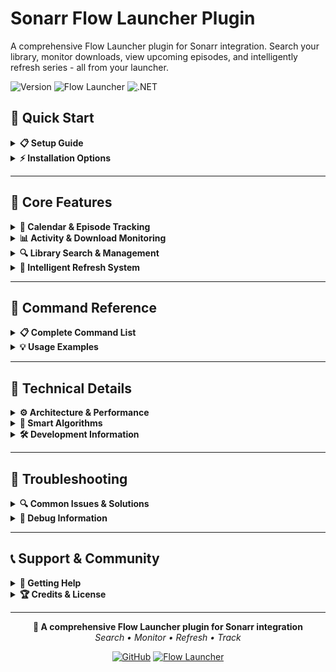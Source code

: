 # Sonarr Flow Launcher Plugin

A comprehensive Flow Launcher plugin for Sonarr integration. Search your library, monitor downloads, view upcoming episodes, and intelligently refresh series - all from your launcher.

![Version](https://img.shields.io/badge/version-1.0.5-blue) ![Flow Launcher](https://img.shields.io/badge/Flow%20Launcher-compatible-green) ![.NET](https://img.shields.io/badge/.NET-7.0-purple)

## 🚀 Quick Start

<details>
<summary><b>📋 Setup Guide</b></summary>

### Guided Setup (Recommended)
1. Install the plugin
2. Type `snr` in Flow Launcher
3. Follow the **"🔧 Setup Required"** prompt
4. Type `snr -setup` and follow the interactive wizard

### Manual Setup
1. Open Flow Launcher Settings → Plugins → Sonarr Explorer
2. Configure:
   - **Server URL**: `localhost:8989` (adjust port as needed)
   - **API Key**: Found in Sonarr → Settings → General → API Key
   - **HTTPS**: Toggle if using SSL

### Finding Your API Key
1. Open Sonarr web interface
2. Go to Settings → General
3. Copy the long string from the "API Key" field

</details>

<details>
<summary><b>⚡ Installation Options</b></summary>

### From Release (Recommended)
1. Download latest release from GitHub
2. Extract to `%APPDATA%\FlowLauncher\Plugins\SonarrFlowLauncherPlugin`
3. Restart Flow Launcher

### From Source
```powershell
git clone https://github.com/AtaraxyState/Sonarr-Explorer.git
cd Sonarr-Explorer
.\deploy.ps1
```

</details>

---

## 📖 Core Features

<details>
<summary><b>📅 Calendar & Episode Tracking</b></summary>

### View Upcoming Episodes (`snr -c`)
- **Today**: `snr -c today` - Episodes airing today
- **Tomorrow**: `snr -c tomorrow` - Tomorrow's schedule  
- **This Week**: `snr -c week` - Week overview
- **Next Week**: `snr -c "next week"` - Upcoming week
- **This Month**: `snr -c month` - Monthly view

### Smart Episode Information
- **Air Times**: Automatic timezone conversion (UTC → Local)
- **Episode Details**: Season/Episode numbers, titles, overviews
- **Status Indicators**: Monitored/unmonitored, downloaded status
- **User-Friendly Dates**: "Today", "Tomorrow", specific dates

</details>

<details>
<summary><b>📊 Activity & Download Monitoring</b></summary>

### Current Downloads (`snr -a q`)
- **Live Progress**: Real-time download percentages
- **Quality Info**: Resolution, codec, release group
- **Episode Context**: Series name, season/episode numbers
- **Status Tracking**: Downloading, importing, completed

### Download History (`snr -a h`)
- **Recent Activity**: Last completed downloads
- **Success/Failure Status**: Color-coded indicators
- **Time Context**: "Today", "Yesterday", specific dates
- **Quality Details**: Final file quality and specifications

### Combined View (`snr -a`)
Shows both queue and recent history for complete activity overview.

</details>

<details>
<summary><b>🔍 Library Search & Management</b></summary>

### Series Search (`snr -l [search term]`)
- **Instant Search**: Type to find series in your library
- **Series Details**: Status, statistics, poster images
- **Quick Access**: One-click to open series in Sonarr web UI
- **Status Overview**: Monitored status, episode counts

### Library Overview (`snr -l`)
- Browse entire library
- Filter by status (monitored/unmonitored)
- Quick series information access

</details>

<details>
<summary><b>🔄 Intelligent Refresh System</b></summary>

### Calendar-Based Refresh (Smart)
- **Today's Episodes**: `snr -c` or `snr -r c` - Refresh series with today's episodes
- **Yesterday's Episodes**: `snr -y` or `snr -r y` - Catch up on yesterday's shows
- **Overdue Episodes**: `snr -n` or `snr -r n` - Refresh shows with episodes that already aired
- **Past N Days**: `snr -r 3` - Refresh series from past 3 days (any number)

### Traditional Refresh Options
- **All Series**: `snr -r all` - Full library refresh
- **Specific Series**: `snr -r [series name]` - Search and refresh individual shows

### Advanced Features
- **Timezone Intelligence**: Automatic UTC to local time conversion
- **Grace Period**: 10-minute buffer before considering episodes "overdue"
- **Duplicate Prevention**: Avoids multiple refreshes of the same series
- **Rate Limiting**: Prevents server overload with 100ms delays
- **Detailed Logging**: Comprehensive debug information

</details>

---

## 🎯 Command Reference

<details>
<summary><b>📋 Complete Command List</b></summary>

| Command | Alternative | Description |
|---------|-------------|-------------|
| **Calendar & Episodes** |
| `snr -c` | | 📺 View upcoming episodes (options below) |
| `snr -c today` | | 📺 View today's episodes |
| `snr -c week` | | 📺 View this week's episodes |
| `snr -c month` | | 📺 View this month's episodes |
| `snr -r c` | | 📅 Refresh today's calendar series |
| `snr -y` | `snr -r y` | 📅 Refresh yesterday's calendar series |
| `snr -n` | `snr -r n` | ⏰ Refresh overdue episodes |
| `snr -r 3` | | 📅 Refresh series from past 3 days |
| **Activity & Downloads** |
| `snr -a` | | 📊 Show activity overview |
| `snr -a q` | `snr -a queue` | 📥 Show download queue |
| `snr -a h` | `snr -a history` | 📜 Show download history |
| **Library & Search** |
| `snr -l` | | 🔍 Browse library |
| `snr -l [term]` | | 🔍 Search for series |
| `snr [series]` | | 🔍 Quick series search |
| **Management** |
| `snr -r all` | | 🔄 Refresh all series |
| `snr -r [series]` | | 🔄 Refresh specific series |
| **Utilities** |
| `snr -setup` | | 🔧 Guided setup wizard |
| `snr -help` | | ❓ Show help information |
| `snr -about` | | ℹ️ Plugin information |
| `snr -test` | | 🧪 Test connection & settings |

</details>

<details>
<summary><b>💡 Usage Examples</b></summary>

### Daily Workflow
```
# Check what's airing today
snr -c today

# Refresh today's shows for new episodes
snr -r c

# Check download progress
snr -a q

# Look for a specific series
snr breaking bad
```

### Weekly Maintenance
```
# Refresh past week's shows
snr -r 7

# Check what's coming this week
snr -c week

# Review recent download history
snr -a h
```

### Troubleshooting
```
# Test your connection
snr -test

# Get help with commands
snr -help

# Check plugin information
snr -about
```

</details>

---

## 🔧 Technical Details

<details>
<summary><b>⚙️ Architecture & Performance</b></summary>

### Threading Model
- **UI Thread Safety**: All UI components created on main thread
- **Background Processing**: Service operations run asynchronously
- **Settings Hot-Reload**: Configuration changes applied immediately
- **No Restart Required**: Settings updates work without Flow Launcher restart

### API Integration
- **Rate Limiting**: 100ms delays between refresh commands
- **Error Handling**: Graceful degradation on connection issues
- **Timeout Management**: Proper handling of slow responses
- **Batch Operations**: Efficient grouping of related requests

### Data Processing
- **Timezone Handling**: Automatic UTC to local time conversion
- **Date Parsing**: Robust handling of various date formats
- **Memory Management**: Efficient caching and cleanup
- **Performance Optimization**: Minimal UI blocking operations

</details>

<details>
<summary><b>🧠 Smart Algorithms</b></summary>

### Overdue Detection Logic
1. **Parse Air Dates**: Handle Sonarr's UTC timestamps
2. **Convert Timezones**: UTC → Local time for accurate comparison
3. **Apply Buffer**: 10-minute grace period prevents false positives
4. **Current Time Check**: Compare against actual local time
5. **Debug Logging**: Detailed output for troubleshooting

### Calendar Intelligence
1. **Date Range Fetching**: Efficient calendar API calls
2. **Series Grouping**: Prevent duplicate refresh commands
3. **Targeted Refresh**: Only refresh series with relevant episodes
4. **Success Tracking**: Monitor and report refresh status

### Search Optimization
- **Fuzzy Matching**: Find series even with partial/inexact names
- **Relevance Scoring**: Best matches appear first
- **Context Awareness**: Recent searches get priority
- **Performance Caching**: Reduce repeated API calls

</details>

<details>
<summary><b>🛠️ Development Information</b></summary>

### Prerequisites
- .NET 7.0 SDK
- Flow Launcher installed
- PowerShell (for deployment scripts)
- Sonarr instance for testing

### Build Commands
```powershell
# Build the project
dotnet build

# Run in debug mode
dotnet build --configuration Debug

# Create release build
dotnet build --configuration Release
```

### Deployment
```powershell
# Deploy with execution policy bypass
powershell -ExecutionPolicy Bypass -File .\deploy.ps1

# Deploy if scripts are trusted
.\deploy.ps1
```

### Project Structure
```
SonarrFlowLauncherPlugin/
├── Commands/           # Command handlers
├── Services/          # API and business logic
├── Models/            # Data models
├── Images/            # Plugin icons
└── plugin.json        # Plugin manifest
```

</details>

---

## 🚨 Troubleshooting

<details>
<summary><b>🔍 Common Issues & Solutions</b></summary>

### Plugin Not Working
**Symptoms**: Plugin doesn't appear or respond
- ✅ Verify Flow Launcher is running
- ✅ Check Plugins list in Flow Launcher settings  
- ✅ Ensure all files copied to plugin directory
- ✅ Restart Flow Launcher completely

### Connection Problems
**Symptoms**: "Connection failed" or timeout errors
- ✅ Verify Sonarr is running and accessible
- ✅ Test URL in browser: `http://localhost:8989`
- ✅ Check API key is correct (copy from Sonarr settings)
- ✅ Verify port number matches your Sonarr config
- ✅ Ensure HTTPS setting matches your setup

### Setup Issues
**Symptoms**: Can't configure or settings not saving
- ✅ Try guided setup: `snr -setup`
- ✅ Check Flow Launcher has write permissions
- ✅ Verify plugin.json file isn't corrupted
- ✅ Use manual settings panel as alternative

### Calendar/Refresh Problems
**Symptoms**: No episodes found or refresh not working
- ✅ Check Sonarr calendar has data for the date range
- ✅ Verify series are monitored in Sonarr
- ✅ Ensure episodes have proper air dates set
- ✅ Check Flow Launcher debug logs for detailed info

</details>

<details>
<summary><b>🐛 Debug Information</b></summary>

### Enable Debug Logging
1. Open Flow Launcher settings
2. Go to General → Logging
3. Enable Debug level logging
4. Restart Flow Launcher
5. Check logs in `%APPDATA%\FlowLauncher\Logs`

### What to Look For
- **Connection attempts**: API call success/failure
- **Timezone conversions**: UTC to local time calculations  
- **Episode detection**: Which episodes are found/considered overdue
- **Threading issues**: UI thread violations or deadlocks

### Common Log Messages
```
✅ [INFO] Successfully connected to Sonarr
❌ [ERROR] Failed to connect: Connection refused
🔄 [DEBUG] Converting UTC time 2024-01-15T20:00:00Z to local
⏰ [DEBUG] Episode aired at 15:00, current time 15:05 - NOT overdue (within buffer)
```

</details>

---

## 📞 Support & Community

<details>
<summary><b>💬 Getting Help</b></summary>

### GitHub Issues
- **Bug Reports**: Use issue templates for detailed reports
- **Feature Requests**: Suggest new functionality
- **Questions**: Ask for help with setup or usage

### Self-Help Resources
- **Built-in Help**: `snr -help` for command reference
- **Test Connection**: `snr -test` for diagnostics
- **Plugin Info**: `snr -about` for version details

### Contributing
- Fork the repository
- Create feature branches
- Submit pull requests
- Follow existing code style

</details>

<details>
<summary><b>🏆 Credits & License</b></summary>

### Acknowledgments
- **Sonarr Team**: For the excellent API and official icons
- **Flow Launcher**: For the fantastic launcher platform
- **Community**: For testing, feedback, and feature suggestions

### Technologies Used
- **.NET 7.0**: Core framework
- **Flow Launcher SDK**: Plugin integration
- **Newtonsoft.Json**: JSON processing
- **System.Net.Http**: API communication

### License
MIT License - Free to use, modify, and distribute

### Development Environment
- **Cursor**: Primary development IDE
- **GitHub**: Source control and releases
- **PowerShell**: Deployment automation

</details>

---

<div align="center">

**🎯 A comprehensive Flow Launcher plugin for Sonarr integration**  
*Search • Monitor • Refresh • Track*

[![GitHub](https://img.shields.io/badge/GitHub-Repository-blue)](https://github.com/AtaraxyState/Sonarr-Explorer) 
[![Flow Launcher](https://img.shields.io/badge/Flow%20Launcher-Plugin-green)](https://www.flowlauncher.com/)

</div>
